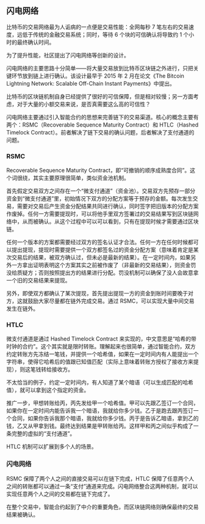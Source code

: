 ## 闪电网络

比特币的交易网络最为人诟病的一点便是交易性能：全网每秒 7 笔左右的交易速度，远低于传统的金融交易系统；同时，等待 6 个块的可信确认将导致约 1 个小时的最终确认时间。

为了提升性能，社区提出了闪电网络等创新的设计。

闪电网络的主要思路十分简单——将大量交易放到比特币区块链之外进行，只把关键环节放到链上进行确认。该设计最早于 2015 年 2 月在论文《The Bitcoin Lightning Network: Scalable Off-Chain Instant Payments》中提出。

比特币的区块链机制自身已经提供了很好的可信保障，但是相对较慢；另一方面考虑，对于大量的小额交易来说，是否真需要这么高的可信性？

闪电网络主要通过引入智能合约的思想来完善链下的交易渠道。核心的概念主要有两个：RSMC（Recoverable Sequence Maturity Contract）和 HTLC（Hashed Timelock Contract）。前者解决了链下交易的确认问题，后者解决了支付通道的问题。

### RSMC

Recoverable Sequence Maturity Contract，即“可撤销的顺序成熟度合同”。这个词很绕，其实主要原理很简单，类似资金池机制。

首先假定交易双方之间存在一个“微支付通道”（资金池）。交易双方先预存一部分资金到“微支付通道”里，初始情况下双方的分配方案等于预存的金额。每次发生交易，需要对交易后产生资金分配结果共同进行确认，同时签字把旧版本的分配方案作废掉。任何一方需要提现时，可以将他手里双方签署过的交易结果写到区块链网络中，从而被确认。从这个过程中可以可以看到，只有在提现时候才需要通过区块链。

任何一个版本的方案都需要经过双方的签名认证才合法。任何一方在任何时候都可以提出提现，提现时需要提供一个双方都签名过的资金分配方案（意味着肯定是某次交易后的结果，被双方确认过，但未必是最新的结果）。在一定时间内，如果另外一方拿出证明表明这个方案其实之前被作废了（非最新的交易结果），则资金罚没给质疑方；否则按照提出方的结果进行分配。罚没机制可以确保了没人会故意拿一个旧的交易结果来提现。

另外，即使双方都确认了某次提现，首先提出提现一方的资金到账时间要晚于对方，这就鼓励大家尽量都在链外完成交易。通过 RSMC，可以实现大量中间交易发生在链外。

### HTLC

微支付通道是通过 Hashed Timelock Contract 来实现的，中文意思是“哈希的带时钟的合约”。这个其实就是限时转账。理解起来也很简单，通过智能合约，双方约定转账方先冻结一笔钱，并提供一个哈希值，如果在一定时间内有人能提出一个字符串，使得它哈希后的值跟已知值匹配（实际上意味着转账方授权了接收方来提现），则这笔钱转给接收方。

不太恰当的例子，约定一定时间内，有人知道了某个暗语（可以生成匹配的哈希值），就可以拿到这个指定的资金。

推广一步，甲想转账给丙，丙先发给甲一个哈希值。甲可以先跟乙签订一个合同，如果你在一定时间内能告诉我一个暗语，我就给你多少钱。乙于是跑去跟丙签订一个合同，如果你告诉我那个暗语，我就给你多少钱。丙于是告诉乙暗语，拿到乙的钱，乙又从甲拿到钱。最终达到结果是甲转账给丙。这样甲和丙之间似乎构成了一条完整的虚拟的“支付通道”。

HTLC 机制可以扩展到多个人的场景。

### 闪电网络

RSMC 保障了两个人之间的直接交易可以在链下完成，HTLC 保障了任意两个人之间的转账都可以通过一条“支付”通道来完成。闪电网络整合这两种机制，就可以实现任意两个人之间的交易都在链下完成了。

在整个交易中，智能合约起到了中介的重要角色，而区块链网络则确保最终的交易结果被确认。

